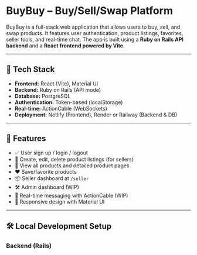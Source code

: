 # BuyBuy – Buy/Sell/Swap Platform

BuyBuy is a full-stack web application that allows users to buy, sell, and swap products. It features user authentication, product listings, favorites, seller tools, and real-time chat. The app is built using a **Ruby on Rails API backend** and a **React frontend powered by Vite**.

---

## 🧱 Tech Stack

- **Frontend:** React (Vite), Material UI
- **Backend:** Ruby on Rails (API mode)
- **Database:** PostgreSQL
- **Authentication:** Token-based (localStorage)
- **Real-time:** ActionCable (WebSockets)
- **Deployment:** Netlify (Frontend), Render or Railway (Backend & DB)

---

## 🚀 Features

- ✅ User sign up / login / logout  
- 🛒 Create, edit, delete product listings (for sellers)  
- 🧾 View all products and detailed product pages  
- ❤️ Save/favorite products  
- 📦 Seller dashboard at `/seller`  
- 🛠 Admin dashboard (WIP)  
- 💬 Real-time messaging with ActionCable (WIP)  
- 📱 Responsive design with Material UI  

---

## 🛠️ Local Development Setup

### Backend (Rails)
